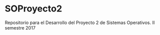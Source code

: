 # SOProyecto2
Repositorio para el Desarrollo del Proyecto 2 de Sistemas Operativos. II semestre 2017



